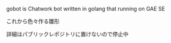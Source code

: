 gobot is Chatwork bot written in golang that running on GAE SE

これから色々作る雛形

詳細はパブリックレポジトリに置けないので停止中
